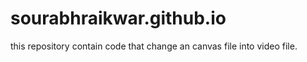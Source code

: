# sourabhraikwar.github.io
this repository contain code that change an canvas file into video file.
